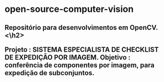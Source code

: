 # open-source-computer-vision
<h2>Repositório para desenvolvimentos em OpenCV.<\h2>

Projeto : SISTEMA ESPECIALISTA DE CHECKLIST DE EXPEDIÇÃO POR IMAGEM.
Objetivo : conferência de componentes por imagem, para expedição de subconjuntos.
